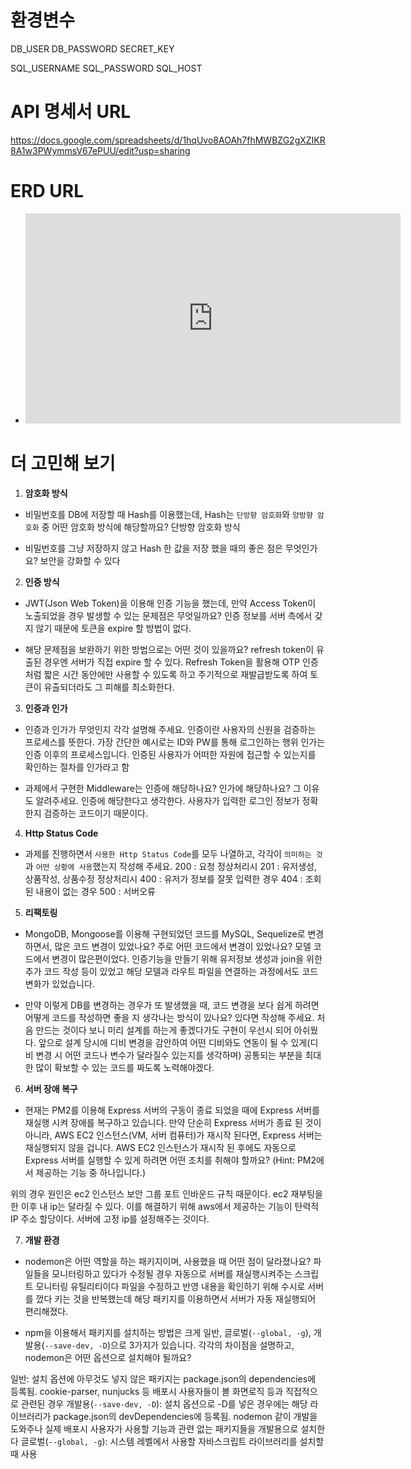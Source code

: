 # 환경변수

DB_USER
DB_PASSWORD
SECRET_KEY

SQL_USERNAME
SQL_PASSWORD
SQL_HOST

# API 명세서 URL

https://docs.google.com/spreadsheets/d/1hqUvo8AOAh7fhMWBZG2gXZIKR8A1w3PWymmsV67ePUU/edit?usp=sharing

# ERD URL

- <iframe width="600" height="336" src="https://www.erdcloud.com/p/7aCAfEWrSDJjR8Mrn" frameborder="0" allowfullscreen></iframe>

# 더 고민해 보기

1. **암호화 방식**

- 비밀번호를 DB에 저장할 때 Hash를 이용했는데, Hash는 `단방향 암호화`와 `양방향 암호화` 중 어떤 암호화 방식에 해당할까요?
  단방향 암호화 방식

- 비밀번호를 그냥 저장하지 않고 Hash 한 값을 저장 했을 때의 좋은 점은 무엇인가요?
  보안을 강화할 수 있다

2. **인증 방식**

- JWT(Json Web Token)을 이용해 인증 기능을 했는데, 만약 Access Token이 노출되었을 경우 발생할 수 있는 문제점은 무엇일까요?
  인증 정보를 서버 측에서 갖지 않기 때문에 토큰을 expire 할 방법이 없다.

- 해당 문제점을 보완하기 위한 방법으로는 어떤 것이 있을까요?
  refresh token이 유출된 경우엔 서버가 직접 expire 할 수 있다.
  Refresh Token을 활용해 OTP 인증처럼 짧은 시간 동안에만 사용할 수 있도록 하고 주기적으로 재발급받도록 하여 토큰이 유출되더라도 그 피해를 최소화한다.

3. **인증과 인가**

- 인증과 인가가 무엇인지 각각 설명해 주세요.
  인증이란 사용자의 신원을 검증하는 프로세스를 뜻한다. 가장 간단한 예시로는 ID와 PW를 통해 로그인하는 행위
  인가는 인증 이후의 프로세스입니다. 인증된 사용자가 어떠한 자원에 접근할 수 있는지를 확인하는 절차를 인가라고 함

- 과제에서 구현한 Middleware는 인증에 해당하나요? 인가에 해당하나요? 그 이유도 알려주세요.
  인증에 해당한다고 생각한다. 사용자가 입력한 로그인 정보가 정확한지 검증하는 코드이기 때문이다.

4. **Http Status Code**

- 과제를 진행하면서 `사용한 Http Status Code`를 모두 나열하고, 각각이 `의미하는 것`과 `어떤 상황에 사용`했는지 작성해 주세요.
  200 : 요청 정상처리시
  201 : 유저생성, 상품작성, 상품수정 정상처리시
  400 : 유저가 정보를 잘못 입력한 경우
  404 : 조회된 내용이 없는 경우
  500 : 서버오류

5. **리팩토링**

- MongoDB, Mongoose를 이용해 구현되었던 코드를 MySQL, Sequelize로 변경하면서, 많은 코드 변경이 있었나요? 주로 어떤 코드에서 변경이 있었나요?
  모델 코드에서 변경이 많은편이었다. 인증기능을 만들기 위해 유저정보 생성과 join을 위한 추가 코드 작성 등이 있었고
  해당 모델과 라우트 파일을 연결하는 과정에서도 코드 변화가 있었습니다.

- 만약 이렇게 DB를 변경하는 경우가 또 발생했을 때, 코드 변경을 보다 쉽게 하려면 어떻게 코드를 작성하면 좋을 지 생각나는 방식이 있나요? 있다면 작성해 주세요.
  처음 만드는 것이다 보니 미리 설계를 하는게 좋겠다가도 구현이 우선시 되어 아쉬웠다.
  앞으로 설계 당시에 디비 변경을 감안하여 어떤 디비와도 연동이 될 수 있게(디비 변경 시 어떤 코드나 변수가 달라질수 있는지를 생각하며) 공통되는 부분을 최대한 많이 확보할 수 있는 코드를 짜도록 노력해야겠다.

6. **서버 장애 복구**

- 현재는 PM2를 이용해 Express 서버의 구동이 종료 되었을 때에 Express 서버를 재실행 시켜 장애를 복구하고 있습니다. 만약 단순히 Express 서버가 종료 된 것이 아니라, AWS EC2 인스턴스(VM, 서버 컴퓨터)가 재시작 된다면, Express 서버는 재실행되지 않을 겁니다. AWS EC2 인스턴스가 재시작 된 후에도 자동으로 Express 서버를 실행할 수 있게 하려면 어떤 조치를 취해야 할까요?
  (Hint: PM2에서 제공하는 기능 중 하나입니다.)

위의 경우 원인은 ec2 인스턴스 보안 그룹 포트 인바운드 규칙 때문이다.
ec2 재부팅을 한 이후 내 ip는 달라질 수 있다.
이를 해결하기 위해 aws에서 제공하는 기능이 탄력적 IP 주소 할당이다. 서버에 고정 ip를 설정해주는 것이다.

7. **개발 환경**

- nodemon은 어떤 역할을 하는 패키지이며, 사용했을 때 어떤 점이 달라졌나요?
  파일들을 모니터링하고 있다가 수정될 경우 자동으로 서버를 재실행시켜주는 스크립트 모니터링 유틸리티이다
  파일을 수정하고 반영 내용을 확인하기 위해 수시로 서버를 껐다 키는 것을 반복했는데 해당 패키지를 이용하면서 서버가 자동 재실행되어 편리해졌다.

- npm을 이용해서 패키지를 설치하는 방법은 크게 일반, 글로벌(`--global, -g`), 개발용(`--save-dev, -D`)으로 3가지가 있습니다. 각각의 차이점을 설명하고, nodemon은 어떤 옵션으로 설치해야 될까요?

일반: 설치 옵션에 아무것도 넣지 않은 패키지는 package.json의 dependencies에 등록됨. cookie-parser, nunjucks 등 배포시 사용자들이 볼 화면로직 등과 직접적으로 관련된 경우
개발용(`--save-dev, -D`): 설치 옵션으로 -D를 넣은 경우에는 해당 라이브러리가 package.json의 devDependencies에 등록됨. nodemon 같이 개발을 도와주나 실제 배포시 사용자가 사용할 기능과 관련 없는 패키지들을 개발용으로 설치한다
글로벌(`--global, -g`): 시스템 레벨에서 사용할 자바스크립트 라이브러리를 설치할 때 사용
